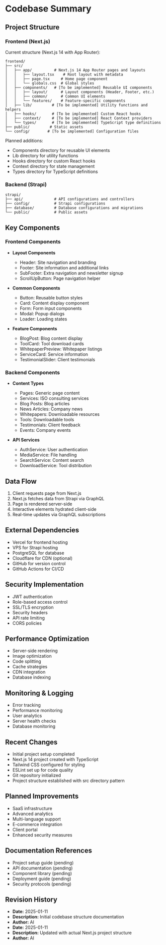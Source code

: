 # Codebase Summary

## Project Structure

### Frontend (Next.js)
Current structure (Next.js 14 with App Router):
```
frontend/
├── src/
│   ├── app/          # Next.js 14 App Router pages and layouts
│   │   ├── layout.tsx    # Root layout with metadata
│   │   ├── page.tsx     # Home page component
│   │   └── globals.css  # Global styles
│   ├── components/   # [To be implemented] Reusable UI components
│   │   ├── layout/      # Layout components (Header, Footer, etc.)
│   │   ├── common/      # Common UI elements
│   │   └── features/    # Feature-specific components
│   ├── lib/         # [To be implemented] Utility functions and helpers
│   ├── hooks/       # [To be implemented] Custom React hooks
│   ├── context/     # [To be implemented] React Context providers
│   └── types/       # [To be implemented] TypeScript type definitions
├── public/         # Static assets
└── config/        # [To be implemented] Configuration files
```

Planned additions:
- Components directory for reusable UI elements
- Lib directory for utility functions
- Hooks directory for custom React hooks
- Context directory for state management
- Types directory for TypeScript definitions

### Backend (Strapi)
```
strapi/
├── api/              # API configurations and controllers
├── config/           # Strapi configurations
├── database/         # Database configurations and migrations
└── public/           # Public assets
```

## Key Components

### Frontend Components
- **Layout Components**
  - Header: Site navigation and branding
  - Footer: Site information and additional links
  - SubFooter: Extra navigation and newsletter signup
  - ScrollUpButton: Page navigation helper

- **Common Components**
  - Button: Reusable button styles
  - Card: Content display component
  - Form: Form input components
  - Modal: Popup dialogs
  - Loader: Loading states

- **Feature Components**
  - BlogPost: Blog content display
  - ToolCard: Tool download cards
  - WhitepaperPreview: Whitepaper listings
  - ServiceCard: Service information
  - TestimonialSlider: Client testimonials

### Backend Components
- **Content Types**
  - Pages: Generic page content
  - Services: ISO consulting services
  - Blog Posts: Blog articles
  - News Articles: Company news
  - Whitepapers: Downloadable resources
  - Tools: Downloadable tools
  - Testimonials: Client feedback
  - Events: Company events

- **API Services**
  - AuthService: User authentication
  - MediaService: File handling
  - SearchService: Content search
  - DownloadService: Tool distribution

## Data Flow
1. Client requests page from Next.js
2. Next.js fetches data from Strapi via GraphQL
3. Page is rendered server-side
4. Interactive elements hydrated client-side
5. Real-time updates via GraphQL subscriptions

## External Dependencies
- Vercel for frontend hosting
- VPS for Strapi hosting
- PostgreSQL for database
- Cloudflare for CDN (optional)
- GitHub for version control
- GitHub Actions for CI/CD

## Security Implementation
- JWT authentication
- Role-based access control
- SSL/TLS encryption
- Security headers
- API rate limiting
- CORS policies

## Performance Optimization
- Server-side rendering
- Image optimization
- Code splitting
- Cache strategies
- CDN integration
- Database indexing

## Monitoring & Logging
- Error tracking
- Performance monitoring
- User analytics
- Server health checks
- Database monitoring

## Recent Changes
- Initial project setup completed
- Next.js 14 project created with TypeScript
- Tailwind CSS configured for styling
- ESLint set up for code quality
- Git repository initialized
- Project structure established with src directory pattern

## Planned Improvements
- SaaS infrastructure
- Advanced analytics
- Multi-language support
- E-commerce integration
- Client portal
- Enhanced security measures

## Documentation References
- Project setup guide (pending)
- API documentation (pending)
- Component library (pending)
- Deployment guide (pending)
- Security protocols (pending)

## Revision History
- **Date:** 2025-01-11
- **Description:** Initial codebase structure documentation
- **Author:** AI
- **Date:** 2025-01-11
- **Description:** Updated with actual Next.js project structure
- **Author:** AI
